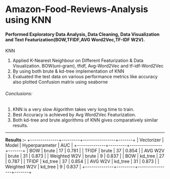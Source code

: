 # Amazon-Food-Reviews-Analysis using KNN

#### Performed Exploratory Data Analysis, Data Cleaning, Data Visualization and Text Featurization(BOW,TFIDF,AVG Word2Vec,TF-IDF W2V). 

KNN
1. Applied K-Nearest Neighbour on Different Featurization & Data Visualization. BOW(uni-gram), tfidf, Avg-Word2Vec and tf-idf-Word2Vec 
2. By using both brute & kd-tree implementation of KNN 
3. Evaluated the test data on various performance metrics like accuracy also plotted Confusion matrix 
using seaborne

###### Conclusions:
1.  KNN is a very slow Algorithm takes very long time to train.
2.  Best Accuracy  is achieved by Avg Word2Vec Featurization.
3.  Both kd-tree and brute algorithms of KNN gives comparatively similar results.
<hr>

**Results :-** 
+--------------+---------+----------------+-------+
|  Vectorizer  |  Model  | Hyperparameter |  AUC  |
+--------------+---------+----------------+-------+
|     BOW      |  brute  |       17       | 0.781 |
|    TFIDF     |  brute  |       37       | 0.854 |
|   AVG W2V    |  brute  |       31       | 0.873 |
| Weighted W2V |  brute  |       9        | 0.837 |
|     BOW      | kd_tree |       27       | 0.787 |
|    TFIDF     | kd_tree |       37       | 0.854 |
|   AVG W2V    | kd_tree |       31       | 0.873 |
| Weighted W2V | kd_tree |       9        | 0.837 |
+--------------+---------+----------------+-------+
